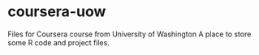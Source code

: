 # coursera-uow
Files for Coursera course from University of Washington 
A place to store some R code and project files.
